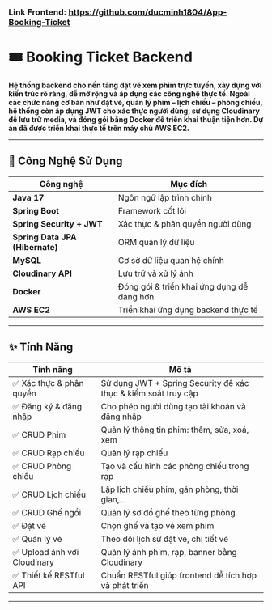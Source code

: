 ### Link Frontend: https://github.com/ducminh1804/App-Booking-Ticket
# 🎟️ Booking Ticket Backend

**Hệ thống backend cho nền tảng đặt vé xem phim trực tuyến, xây dựng với kiến trúc rõ ràng, dễ mở rộng và áp dụng các công nghệ thực tế. Ngoài các chức năng cơ bản như đặt vé, quản lý phim – lịch chiếu – phòng chiếu, hệ thống còn áp dụng JWT cho xác thực người dùng, sử dụng Cloudinary để lưu trữ media, và đóng gói bằng Docker để triển khai thuận tiện hơn. Dự án đã được triển khai thực tế trên máy chủ AWS EC2.**

---

## 🚀 Công Nghệ Sử Dụng

| Công nghệ                      | Mục đích                                                                 |
|-------------------------------|--------------------------------------------------------------------------|
| **Java 17**                   | Ngôn ngữ lập trình chính                                                 |
| **Spring Boot**               | Framework cốt lõi                                                        |
| **Spring Security + JWT**     | Xác thực & phân quyền người dùng                                        |
| **Spring Data JPA (Hibernate)** | ORM quản lý dữ liệu                                                     |
| **MySQL**                     | Cơ sở dữ liệu quan hệ chính                                              |
| **Cloudinary API**            | Lưu trữ và xử lý ảnh                                                     |
| **Docker**                    | Đóng gói & triển khai ứng dụng dễ dàng hơn                              |
| **AWS EC2**                   | Triển khai ứng dụng backend thực tế                                     |

---

## ✨ Tính Năng

| Tính năng                             | Mô tả                                                                 |
|--------------------------------------|----------------------------------------------------------------------|
| ✅ Xác thực & phân quyền             | Sử dụng JWT + Spring Security để xác thực & kiểm soát truy cập      |
| ✅ Đăng ký & đăng nhập               | Cho phép người dùng tạo tài khoản và đăng nhập                      |
| ✅ CRUD Phim                         | Quản lý thông tin phim: thêm, sửa, xoá, xem                         |
| ✅ CRUD Rạp chiếu                    | Quản lý rạp chiếu                                                    |
| ✅ CRUD Phòng chiếu                 | Tạo và cấu hình các phòng chiếu trong rạp                           |
| ✅ CRUD Lịch chiếu                  | Lập lịch chiếu phim, gán phòng, thời gian,...                        |
| ✅ CRUD Ghế ngồi                    | Quản lý sơ đồ ghế theo từng phòng                                    |
| ✅ Đặt vé                            | Chọn ghế và tạo vé xem phim                                          |
| ✅ Quản lý vé                        | Theo dõi lịch sử đặt vé, chi tiết vé                                 |
| ✅ Upload ảnh với Cloudinary        | Quản lý ảnh phim, rạp, banner bằng Cloudinary                       |
| ✅ Thiết kế RESTful API             | Chuẩn RESTful giúp frontend dễ tích hợp và phát triển               |

---
